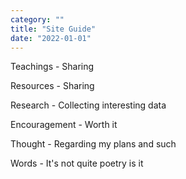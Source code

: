 ```yaml
---
category: "" 
title: "Site Guide"
date: "2022-01-01"
---
```



Teachings - Sharing 

Resources - Sharing 

Research - Collecting interesting data  

Encouragement - Worth it 

Thought - Regarding my plans and such 

Words - It's not quite poetry is it 

